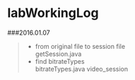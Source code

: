 labWorkingLog
=====
###2016.01.07
> * from original file to session file<br>
> getSession.java
> * find bitrateTypes <br>
> bitrateTypes.java video_session
